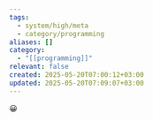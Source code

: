 ```yaml
---
tags:
  - system/high/meta
  - category/programming
aliases: []
category:
  - "[[programming]]"
relevant: false
created: 2025-05-20T07:00:12+03:00
updated: 2025-05-20T07:09:07+03:00
---
```


😀
